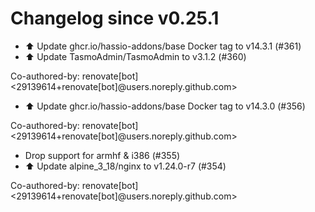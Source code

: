 # Changelog since v0.25.1
- ⬆️ Update ghcr.io/hassio-addons/base Docker tag to v14.3.1 (#361) 
- ⬆️ Update TasmoAdmin/TasmoAdmin to v3.1.2 (#360)

Co-authored-by: renovate[bot] <29139614+renovate[bot]@users.noreply.github.com> 
- ⬆️ Update ghcr.io/hassio-addons/base Docker tag to v14.3.0 (#356)

Co-authored-by: renovate[bot] <29139614+renovate[bot]@users.noreply.github.com> 
- Drop support for armhf & i386 (#355) 
- ⬆️ Update alpine_3_18/nginx to v1.24.0-r7 (#354)

Co-authored-by: renovate[bot] <29139614+renovate[bot]@users.noreply.github.com> 
